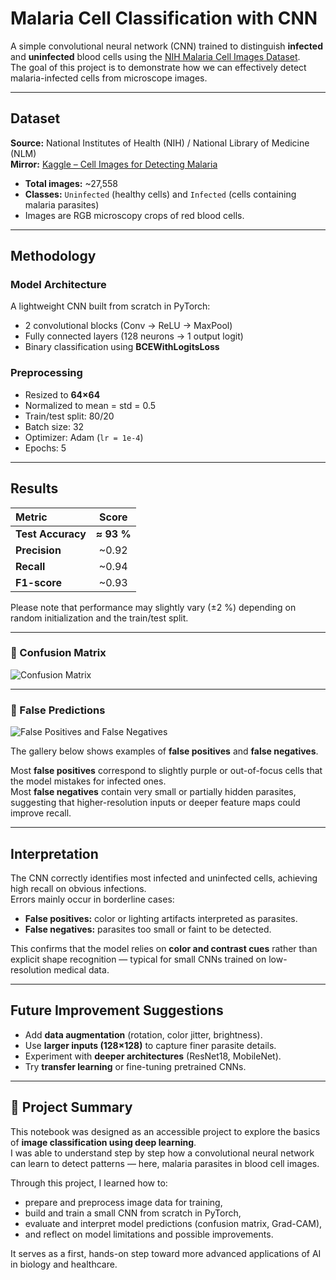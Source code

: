 # Malaria Cell Classification with CNN

A simple convolutional neural network (CNN) trained to distinguish **infected** and **uninfected** blood cells using the [NIH Malaria Cell Images Dataset](https://ceb.nlm.nih.gov/repositories/malaria-datasets/).  
The goal of this project is to demonstrate how we can effectively detect malaria-infected cells from microscope images.

---

## Dataset

**Source:** National Institutes of Health (NIH) / National Library of Medicine (NLM)  
**Mirror:** [Kaggle – Cell Images for Detecting Malaria](https://www.kaggle.com/datasets/iarunava/cell-images-for-detecting-malaria)

- **Total images:** ~27,558  
- **Classes:** `Uninfected` (healthy cells) and `Infected` (cells containing malaria parasites)  
- Images are RGB microscopy crops of red blood cells.

---

## Methodology

### Model Architecture
A lightweight CNN built from scratch in PyTorch:
- 2 convolutional blocks (Conv → ReLU → MaxPool)
- Fully connected layers (128 neurons → 1 output logit)
- Binary classification using **BCEWithLogitsLoss**

### Preprocessing
- Resized to **64×64**
- Normalized to mean = std = 0.5
- Train/test split: 80/20  
- Batch size: 32  
- Optimizer: Adam (`lr = 1e-4`)  
- Epochs: 5  

---

## Results

| Metric | Score |
|:--|:--:|
| **Test Accuracy** | **≈ 93 %** |
| **Precision** | ~0.92 |
| **Recall** | ~0.94 |
| **F1-score** | ~0.93 |

Please note that performance may slightly vary (±2 %) depending on random initialization and the train/test split.

---

### 🧭 Confusion Matrix
![Confusion Matrix](docs/confusion_matrix.png)

---

### 🧫 False Predictions
![False Positives and False Negatives](docs/fp_fn_.png)

The gallery below shows examples of **false positives** and **false negatives**.

Most **false positives** correspond to slightly purple or out-of-focus cells that the model mistakes for infected ones.  
Most **false negatives** contain very small or partially hidden parasites, suggesting that higher-resolution inputs or deeper feature maps could improve recall.

---

## Interpretation

The CNN correctly identifies most infected and uninfected cells, achieving high recall on obvious infections.  
Errors mainly occur in borderline cases:
- **False positives:** color or lighting artifacts interpreted as parasites.  
- **False negatives:** parasites too small or faint to be detected.  

This confirms that the model relies on **color and contrast cues** rather than explicit shape recognition — typical for small CNNs trained on low-resolution medical data.

---

## Future Improvement Suggestions

- Add **data augmentation** (rotation, color jitter, brightness).  
- Use **larger inputs (128×128)** to capture finer parasite details.  
- Experiment with **deeper architectures** (ResNet18, MobileNet).  
- Try **transfer learning** or fine-tuning pretrained CNNs.  

---

## 🎯 Project Summary

This notebook was designed as an accessible project to explore the basics of **image classification using deep learning**.  
I was able to understand step by step how a convolutional neural network can learn to detect patterns — here, malaria parasites in blood cell images.

Through this project, I learned how to:
- prepare and preprocess image data for training,  
- build and train a small CNN from scratch in PyTorch,  
- evaluate and interpret model predictions (confusion matrix, Grad-CAM),  
- and reflect on model limitations and possible improvements.

It serves as a first, hands-on step toward more advanced applications of AI in biology and healthcare.
